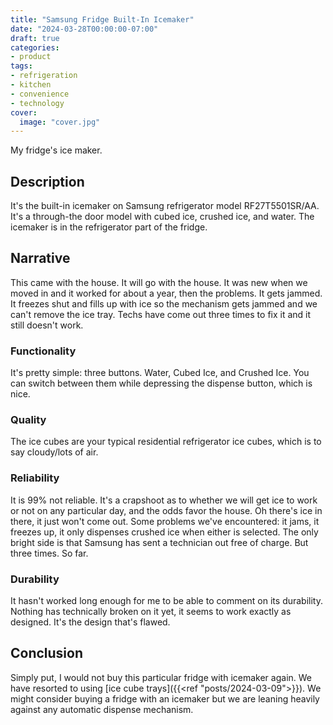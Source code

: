 ```yaml
---
title: "Samsung Fridge Built-In Icemaker"
date: "2024-03-28T00:00:00-07:00"
draft: true
categories:
- product
tags:
- refrigeration
- kitchen
- convenience
- technology
cover:
  image: "cover.jpg"
---
```

My fridge's ice maker.
<!--more-->
## Description

It's the built-in icemaker on Samsung refrigerator model RF27T5501SR/AA. It's a through-the door model with cubed ice, crushed ice, and water. The icemaker is in the refrigerator part of the fridge.

## Narrative

This came with the house. It will go with the house. It was new when we moved in and it worked for about a year, then the problems. It gets jammed. It freezes shut and fills up with ice so the mechanism gets jammed and we can't remove the ice tray. Techs have come out three times to fix it and it still doesn't work. 

### Functionality

It's pretty simple: three buttons. Water, Cubed Ice, and Crushed Ice. You can switch between them while depressing the dispense button, which is nice.

### Quality

The ice cubes are your typical residential refrigerator ice cubes, which is to say cloudy/lots of air. 

### Reliability

It is 99% not reliable. It's a crapshoot as to whether we will get ice to work or not on any particular day, and the odds favor the house. Oh there's ice in there, it just won't come out. Some problems we've encountered: it jams, it freezes up, it only dispenses crushed ice when either is selected. The only bright side is that Samsung has sent a technician out free of charge. But three times. So far.

### Durability

It hasn't worked long enough for me to be able to comment on its durability. Nothing has technically broken on it yet, it seems to work exactly as designed. It's the design that's flawed.

## Conclusion

Simply put, I would not buy this particular fridge with icemaker again. We have resorted to using [ice cube trays]({{<ref "posts/2024-03-09">}}). We might consider buying a fridge with an icemaker but we are leaning heavily against any automatic dispense mechanism.